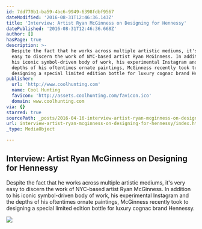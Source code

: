 ```yaml
---
id: 7dd770b1-ba59-4bc6-9949-6398fdbf9567
dateModified: '2016-08-31T12:46:36.143Z'
title: 'Interview: Artist Ryan McGinness on Designing for Hennessy'
datePublished: '2016-08-31T12:46:36.668Z'
author: []
hasPage: true
description: >-
  Despite the fact that he works across multiple artistic mediums, it's very
  easy to discern the work of NYC-based artist Ryan McGinness. In addition to
  his iconic symbol-driven body of work, his experimental Instagram and the
  depths of his oftentimes ornate paintings, McGinness recently took to
  designing a special limited edition bottle for luxury cognac brand Hennessy.
publisher:
  url: 'http://www.coolhunting.com'
  name: Cool Hunting
  favicon: 'http://assets.coolhunting.com/favicon.ico'
  domain: www.coolhunting.com
via: {}
starred: true
sourcePath: _posts/2016-04-16-interview-artist-ryan-mcginness-on-designing-for-hennessy.md
url: interview-artist-ryan-mcginness-on-designing-for-hennessy/index.html
_type: MediaObject

---
```

<article style=""><h1>Interview: Artist Ryan McGinness on Designing for Hennessy</h1><p>Despite the fact that he works across multiple artistic mediums, it's very easy to discern the work of NYC-based artist Ryan McGinness. In addition to his iconic symbol-driven body of work, his experimental Instagram and the depths of his oftentimes ornate paintings, McGinness recently took to designing a special limited edition bottle for luxury cognac brand Hennessy.</p><img src="http://assets.coolhunting.com/coolhunting/2015/08/28/large_Hennessy-RM-01.jpg" /></article>